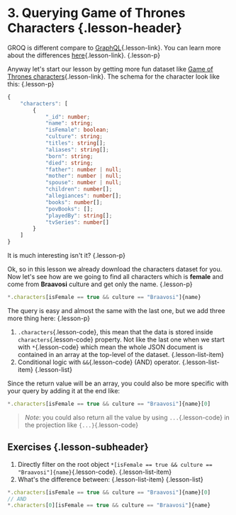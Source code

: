 # 3. Querying Game of Thrones Characters {.lesson-header}

GROQ is different compare to [GraphQL](https://graphql.org){.lesson-link}. You can learn more about the differences [here](https://www.sanity.io/docs/what-about-graphql){.lesson-link}. {.lesson-p}

Anyway let's start our lesson by getting more fun dataset like [Game of Thrones characters](https://anapioficeandfire.com/){.lesson-link}. The schema for the character look like this: {.lesson-p}

```ts {.lesson-pre}
{
    "characters": [
        {
            "_id": number;
            "name": string;
            "isFemale": boolean;
            "culture": string;
            "titles": string[];
            "aliases": string[];
            "born": string;
            "died": string;
            "father": number | null;
            "mother": number | null;
            "spouse": number | null;
            "children": number[];
            "allegiances": number[];
            "books": number[];
            "povBooks": [];
            "playedBy": string[];
            "tvSeries": number[]
        }
    ]
}
```

It is much interesting isn't it? {.lesson-p}

Ok, so in this lesson we already download the characters dataset for you. Now let's see how are we going to find all characters which is **female** and come from **Braavosi** culture and get only the name. {.lesson-p}

```js {.lesson-pre}
*.characters[isFemale == true && culture == "Braavosi"]{name}
```

The query is easy and almost the same with the last one, but we add three more thing here: {.lesson-p}

1. `.characters`{.lesson-code}, this mean that the data is stored inside `characters`{.lesson-code} property. Not like the last one when we start with `*`{.lesson-code} which mean the whole JSON document is contained in an array at the top-level of the dataset. {.lesson-list-item}
2. Conditional logic with `&&`{.lesson-code} (AND) operator. {.lesson-list-item}
   {.lesson-list}

Since the return value will be an array, you could also be more specific with your query by adding it at the end like:

```js {.lesson-pre}
*.characters[isFemale == true && culture == "Braavosi"]{name}[0]
```

> _Note_: you could also return all the value by using `...`{.lesson-code} in the projection like `{...}`{.lesson-code}

## Exercises {.lesson-subheader}

1. Directly filter on the root object `*[isFemale == true && culture == "Braavosi"]{name}`{.lesson-code}. {.lesson-list-item}
2. What's the difference between: {.lesson-list-item}
   {.lesson-list}

```js {.lesson-pre}
*.characters[isFemale == true && culture == "Braavosi"]{name}[0]
// AND
*.characters[0][isFemale == true && culture == "Braavosi"]{name}
```
